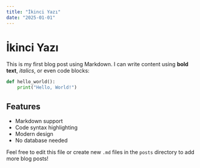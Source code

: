 ```yaml
---
title: "İkinci Yazı"
date: "2025-01-01"
---
```


# İkinci Yazı

This is my first blog post using Markdown. I can write content using **bold text**, *italics*, or even code blocks:

```python
def hello_world():
    print("Hello, World!")
```

## Features

- Markdown support
- Code syntax highlighting
- Modern design
- No database needed

Feel free to edit this file or create new `.md` files in the `posts` directory to add more blog posts! 